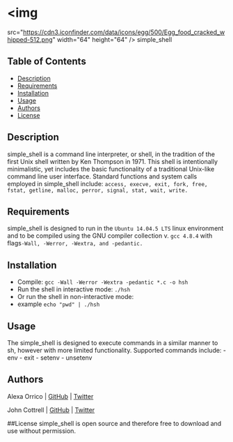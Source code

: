# <img
src="https://cdn3.iconfinder.com/data/icons/egg/500/Egg_food_cracked_whipped-512.png" width="64" height="64" /> simple_shell

## Table of Contents
* [Description](#description)
* [Requirements](#requirements)
* [Installation](#installation)
* [Usage](#usage)
* [Authors](#authors)
* [License](#license)

## Description
simple_shell is a command line interpreter, or shell, in the tradition of the first Unix shell written by Ken Thompson in 1971.  This shell is intentionally minimalistic, yet includes the basic functionality of a traditional Unix-like command line user interface. 
Standard functions and system calls employed in simple_shell include:
   `access, execve, exit, fork, free, fstat, getline, malloc, perror, signal, stat, wait, write.`

## Requirements

simple_shell is designed to run in the `Ubuntu 14.04.5 LTS` linux environment and to be compiled using the GNU compiler collection v. `gcc 4.8.4` with flags`-Wall, -Werror, -Wextra, and -pedantic.`

## Installation

   - Compile: `gcc -Wall -Werror -Wextra -pedantic *.c -o hsh`
   - Run the shell in interactive mode: `./hsh`
   - Or run the shell in non-interactive mode:
   - example `echo "pwd" | ./hsh`

## Usage

The simple_shell is designed to execute commands in a similar manner to sh, however with more limited functionality.
Supported commands include:
	  - env
	  - exit
	  - setenv
	  - unsetenv


## Authors
Alexa Orrico | [GitHub](https://github.com/alexaorrico) | [Twitter](https://twitter.com/alexa_orrico)

John Cottrell | [GitHub](https://github.com/johncottrell) | [Twitter](https://twitter.com/johnpeterco)

##License
simple_shell is open source and therefore free to download and use without permission.
